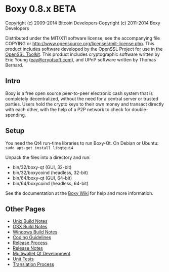 Boxy 0.8.x BETA
====================

Copyright (c) 2009-2014 Bitcoin Developers
Copyright (c) 2011-2014 Boxy Developers

Distributed under the MIT/X11 software license, see the accompanying
file COPYING or http://www.opensource.org/licenses/mit-license.php.
This product includes software developed by the OpenSSL Project for use in the [OpenSSL Toolkit](http://www.openssl.org/). This product includes
cryptographic software written by Eric Young ([eay@cryptsoft.com](mailto:eay@cryptsoft.com)), and UPnP software written by Thomas Bernard.


Intro
---------------------
Boxy is a free open source peer-to-peer electronic cash system that is
completely decentralized, without the need for a central server or trusted
parties.  Users hold the crypto keys to their own money and transact directly
with each other, with the help of a P2P network to check for double-spending.


Setup
---------------------
You need the Qt4 run-time libraries to run Boxy-Qt. On Debian or Ubuntu:
	`sudo apt-get install libqtgui4`

Unpack the files into a directory and run:

- bin/32/boxy-qt (GUI, 32-bit)
- bin/32/boxycoind (headless, 32-bit)
- bin/64/boxy-qt (GUI, 64-bit)
- bin/64/boxycoind (headless, 64-bit)

See the documentation at the [Boxy Wiki](http://boxy.info)
for help and more information.


Other Pages
---------------------
- [Unix Build Notes](build-unix.md)
- [OSX Build Notes](build-osx.md)
- [Windows Build Notes](build-msw.md)
- [Coding Guidelines](coding.md)
- [Release Process](release-process.md)
- [Release Notes](release-notes.md)
- [Multiwallet Qt Development](multiwallet-qt.md)
- [Unit Tests](unit-tests.md)
- [Translation Process](translation_process.md)
